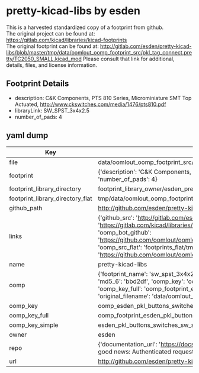 # pretty-kicad-libs by esden  
This is a harvested standardized copy of a footprint from github.  
The original project can be found at:  
https://gitlab.com/kicad/libraries/kicad-footprints  
The original footprint can be found at:
http://gitlab.com/esden/pretty-kicad-libs/blob/master/tmp/data/oomlout_oomp_footprint_src/pkl_tag_connect.pretty/TC2050_SMALL.kicad_mod
Please consult that link for additional, details, files, and license information.  
## Footprint Details
* description: C&K Components, PTS 810 Series, Microminiature SMT Top Actuated, http://www.ckswitches.com/media/1476/pts810.pdf  
* libraryLink: SW_SPST_3x4x2.5  
* number_of_pads: 4  
## yaml dump  
| Key | Value |  
| --- | --- |  
| file | data/oomlout_oomp_footprint_src/pretty-kicad-libs/pkl_buttons_switches.pretty/SW_SPST_3x4x2.5.kicad_mod |  
| footprint | {'description': 'C&K Components, PTS 810 Series, Microminiature SMT Top Actuated, http://www.ckswitches.com/media/1476/pts810.pdf', 'libraryLink': 'SW_SPST_3x4x2.5', 'number_of_pads': 4} |  
| footprint_library_directory | footprint_library_owner/esden_pretty-kicad-libs |  
| footprint_library_directory_flat | tmp/data/oomlout_oomp_footprint_src/footprints_flat/esden_pkl_buttons_switches_sw_spst_3x4x2_5/working |  
| github_path | http://github.com/esden/pretty-kicad-libs/blob/master/tmp/data/oomlout_oomp_footprint_src/pkl_buttons_switches.pretty/SW_SPST_3x4x2.5.kicad_mod |  
| links | {'github_src': 'http://gitlab.com/esden/pretty-kicad-libs/blob/master/tmp/data/oomlout_oomp_footprint_src/pkl_tag_connect.pretty/TC2050_SMALL.kicad_mod', 'github_src_repo': 'https://gitlab.com/kicad/libraries/kicad-footprints', 'oomp_bot': 'tmp/data/oomlout_oomp_footprint_src/footprints/esden_pkl_buttons_switches_sw_spst_3x4x2_5/working', 'oomp_bot_github': 'https://github.com/oomlout/oomlout_oomp_footprint_bot/tree/main/tmp/data/oomlout_oomp_footprint_src/footprints/esden_pkl_buttons_switches_sw_spst_3x4x2_5/working', 'oomp_src_flat': 'footprints_flat/tmp/data/oomlout_oomp_footprint_src/footprints_flat/esden_pkl_buttons_switches_sw_spst_3x4x2_5/working', 'oomp_src_flat_github': 'https://github.com/oomlout/oomlout_oomp_footprint_src/tree/main/tmp/data/oomlout_oomp_footprint_src/footprints_flat/esden_pkl_buttons_switches_sw_spst_3x4x2_5/working'} |  
| name | pretty-kicad-libs |  
| oomp | {'footprint_name': 'sw_spst_3x4x2_5', 'library_name': 'pkl_buttons_switches', 'md5': 'bbd2dfb3d8ae65a610be45583b3348d6', 'md5_10': 'bbd2dfb3d8', 'md5_5': 'bbd2d', 'md5_6': 'bbd2df', 'oomp_key': 'oomp_esden_pkl_buttons_switches_sw_spst_3x4x2_5', 'oomp_key_extra': 'oomp_footprint_esden_pkl_buttons_switches_sw_spst_3x4x2_5', 'oomp_key_full': 'oomp_footprint_esden_pkl_buttons_switches_sw_spst_3x4x2_5_bbd2df', 'oomp_key_simple': 'esden_pkl_buttons_switches_sw_spst_3x4x2_5', 'original_filename': 'data/oomlout_oomp_footprint_src/pretty-kicad-libs/pkl_buttons_switches.pretty/SW_SPST_3x4x2.5.kicad_mod', 'owner_name': 'esden'} |  
| oomp_key | oomp_esden_pkl_buttons_switches_sw_spst_3x4x2_5 |  
| oomp_key_full | oomp_footprint_esden_pkl_buttons_switches_sw_spst_3x4x2_5 |  
| oomp_key_simple | esden_pkl_buttons_switches_sw_spst_3x4x2_5 |  
| owner | esden |  
| repo | {'documentation_url': 'https://docs.github.com/rest/overview/resources-in-the-rest-api#rate-limiting', 'message': "API rate limit exceeded for 84.66.142.224. (But here's the good news: Authenticated requests get a higher rate limit. Check out the documentation for more details.)"} |  
| url | http://github.com/esden/pretty-kicad-libs |  

